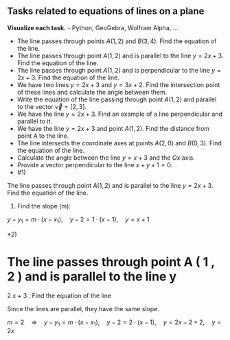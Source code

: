 ## Tasks related to equations of lines on a plane

**Visualize each task.** - Python, GeoGebra, Wolfram Alpha, ...

* The line passes through points $A(1, 2)$ and $B(3, 4)$. Find the equation of the line.
* The line passes through point $A(1, 2)$ and is parallel to the line $y = 2x + 3$. Find the equation of the line.
* The line passes through point $A(1, 2)$ and is perpendicular to the line $y = 2x + 3$. Find the equation of the line.
* We have two lines $y = 2x + 3$ and $y = 3x + 2$. Find the intersection point of these lines and calculate the angle between them.
* Write the equation of the line passing through point $A(1, 2)$ and parallel to the vector $\vec{v} = [2, 3]$.
* We have the line $y = 2x + 3$. Find an example of a line perpendicular and parallel to it.
* We have the line $y = 2x + 3$ and point $A(1, 2)$. Find the distance from point $A$ to the line.
* The line intersects the coordinate axes at points $A(2, 0)$ and $B(0, 3)$. Find the equation of the line.
* Calculate the angle between the line $y = x + 3$ and the $Ox$ axis.
* Provide a vector perpendicular to the line $x + y + 1 = 0$.
* #$1)$

The line passes through point $A(1, 2)$ and is parallel to the line $y = 2x + 3$. Find the equation of the line.

1. Find the slope (m):

$y-y_1=m\cdot(x-x_1),\quad y-2=1\cdot(x-1), \quad y=x+1$

*$2)$

The line passes through point
А
(
1
,
2
)
 and is parallel to the line
y
=
2
x
+
3
. Find the equation of the line

Since the lines are parallel, they have the same slope.

$m=2 \quad\Rightarrow \quad y-y_1=m\cdot(x-x_1),\quad y-2=2\cdot(x-1), \quad y=2x-2+2,\quad y=2x$
